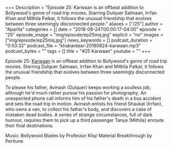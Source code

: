 +++
Description = "Episode 25: Karwaan is an offbeat addition to Bollywood's genre of road trip movies. Starring Dulquer Salmaan, Irrfan Khan and Mithila Palkar, it follows the unusual friendship that evolves between three seemingly disconnected people."
aliases = ["/25"]
author = "Aparita"
categories = []
date = "2018-08-24T00:00:17-04:00"
episode = "25"
episode_image = "img/episode/ep25mq.jpg"
explicit = "no"
images = ["img/episode/ep25mq.jpg"]
news_keywords = []
podcast_duration = "0:53:32"
podcast_file = "khabardaar-20180824-karwaan.mp3"
podcast_bytes = ""
tags = []
title = "#25 Karwaan"
youtube = ""
+++

Episode 25: [Karwaan](https://www.youtube.com/watch?v=bz_6jwUGLGk) is an offbeat addition to Bollywood's genre of road trip movies. Starring Dulquer Salmaan, Irrfan Khan and Mithila Palkar, it follows the unusual friendship that evolves between three seemingly disconnected people.

To please his father, Avinash (Dulquer) keeps working a soulless job, although he'd much rather pursue his passion for photography. An unexpected phone call informs him of his father's death in a bus accident and sets the road trip in motion. Avinash enlists his friend Shaukat (Irrfan), who owns a van, to collect his father's body, and discovers a case of mistaken dead bodies. A series of strange circumstances, full of dark humour, requires them to pick up a third passenger Tanya (Mithila) enroute their final destinations.

Music: Bollywood Blades by Professor Kliq/ Material Breakthrough by Peritune
